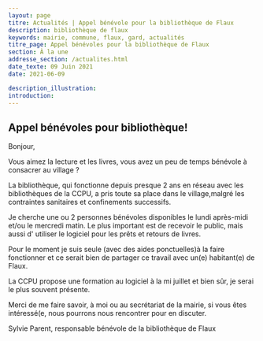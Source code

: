 ```yaml
---
layout: page
titre: Actualités | Appel bénévole pour la bibliothèque de Flaux
description: bibliothèque de flaux
keywords: mairie, commune, flaux, gard, actualités
titre_page: Appel bénévoles pour la bibliothèque de Flaux
section: À la une
addresse_section: /actualites.html
date_texte: 09 Juin 2021
date: 2021-06-09

description_illustration: 
introduction: 
---
```



## Appel bénévoles pour bibliothèque! <br> 

Bonjour,

Vous aimez la lecture et les livres, vous avez un peu de temps bénévole
à consacrer au village ?<br> 

La bibliothèque, qui fonctionne depuis presque 2 ans en réseau avec les
bibliothèques de la CCPU,  a pris toute sa place dans le village,malgré
les contraintes sanitaires et confinements successifs.<br> 

Je cherche une ou 2 personnes bénévoles disponibles le lundi après-midi
et/ou le mercredi matin. Le plus important est de recevoir le public,
mais aussi d' utiliser le logiciel pour les prêts et retours de livres.<br> 

Pour le moment je suis seule (avec des aides ponctuelles)à la faire
fonctionner et ce serait bien de partager ce travail avec un(e)
habitant(e) de Flaux.<br> 

La CCPU propose une formation au logiciel à la mi juillet et bien sûr,
je serai le plus souvent présente.<br> 

Merci de me faire savoir, à moi ou au secrétariat de la mairie, si vous
êtes intéressé(e, nous pourrons nous rencontrer pour en discuter.<br> 

Sylvie Parent, responsable bénévole de la bibliothèque de Flaux<br> 

